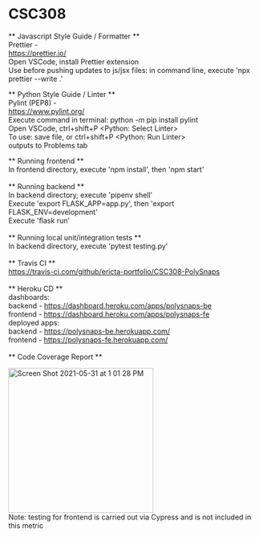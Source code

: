 # CSC308

** Javascript Style Guide / Formatter **  
Prettier -  
https://prettier.io/  
Open VSCode, install Prettier extension  
Use before pushing updates to js/jsx files: in command line, execute 'npx prettier --write .'

** Python Style Guide / Linter **  
Pylint (PEP8) -  
https://www.pylint.org/  
Execute command in terminal: python -m pip install pylint  
Open VSCode, ctrl+shift+P <Python: Select Linter>  
To use: save file, or ctrl+shift+P <Python: Run Linter>  
        outputs to Problems tab
        
** Running frontend **\
In frontend directory, execute 'npm install', then 'npm start'\
\
** Running backend **\
In backend directory, execute 'pipenv shell'\
Execute 'export FLASK_APP=app.py', then 'export FLASK_ENV=development'\
Execute 'flask run'\
\
** Running local unit/integration tests **\
In backend directory, execute 'pytest testing.py'\
\
** Travis CI **\
https://travis-ci.com/github/ericta-portfolio/CSC308-PolySnaps \
\
** Heroku CD **\
dashboards: \
backend - https://dashboard.heroku.com/apps/polysnaps-be \
frontend - https://dashboard.heroku.com/apps/polysnaps-fe \
deployed apps:\
backend - https://polysnaps-be.herokuapp.com/ \
frontend - https://polysnaps-fe.herokuapp.com/ \
\
** Code Coverage Report **

<img width="289" alt="Screen Shot 2021-05-31 at 1 01 28 PM" src="https://user-images.githubusercontent.com/67278790/120242027-d4cadb80-c218-11eb-95ba-1b3177431465.png"> \
Note: testing for frontend is carried out via Cypress and is not included in this metric
